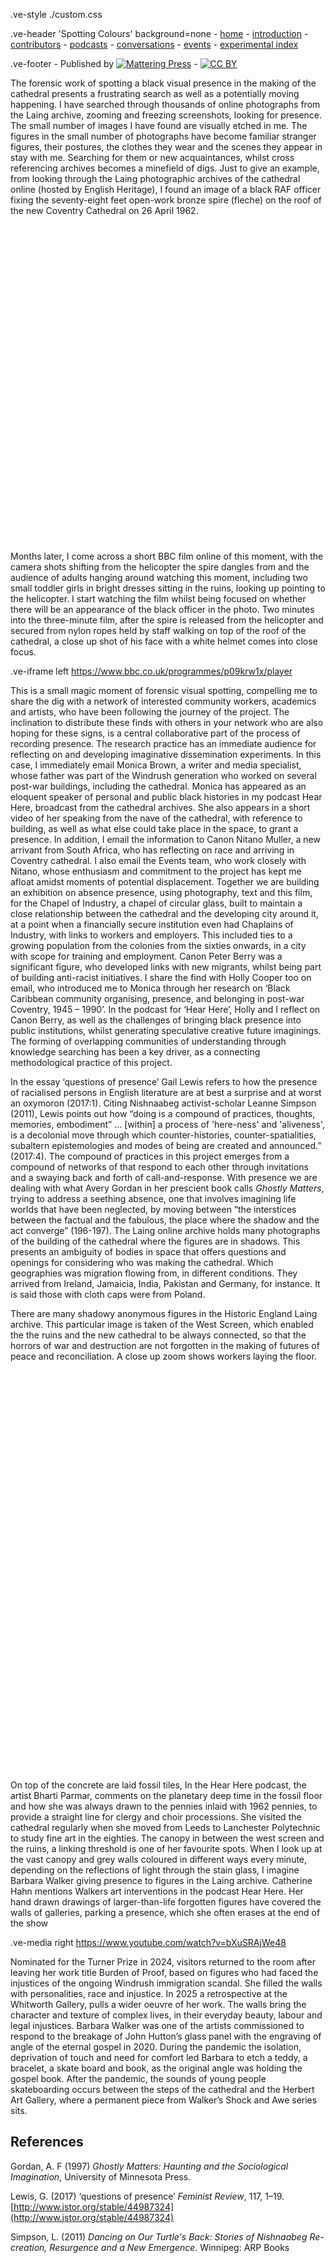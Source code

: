 .ve-style ./custom.css

.ve-header 'Spotting Colours' background=none
    - [home](/)
    - [introduction](/essays/introduction.md)
    - [contributors](/essays/contributors.md)
    - [podcasts](/essays/podcasts.md)
    - [conversations](/essays/conversations.md)
    - [events](/essays/events.md)
    - [experimental index](/essays/index.md)

.ve-footer
    - Published by [![Mattering Press](https://www.matteringpress.org/wp-content/themes/matteringpress/img/mattering-press.png)](https://www.matteringpress.org/)
    - [![CC BY](https://licensebuttons.net/l/by/4.0/88x31.png)](https://creativecommons.org/licenses/by/4.0/)

The forensic work of spotting a black visual presence in the making of the cathedral presents a frustrating search as well as a potentially moving happening. I have searched through thousands of online photographs from the Laing archive, zooming and freezing screenshots, looking for presence. The small number of images I have found are visually etched in me. The figures in the small number of photographs have become familiar stranger figures, their postures, the clothes they wear and the scenes they appear in stay with me. Searching for them or new acquaintances, whilst cross referencing archives becomes a minefield of digs. Just to give an example, from looking through the Laing photographic archives of the cathedral online (hosted by English Heritage), I found an image of a black RAF officer fixing the seventy-eight feet open-work bronze spire (fleche) on the roof of the new Coventry Cathedral on 26 April 1962. 

<script async src="https://static.smartframe.io/embed.js"></script><smartframe-embed customer-id="27025fea9afa38753501b02dbd8a40f2" image-id="jlp01_08_062425" theme="aco" style="width: 100%; display: inline-flex; aspect-ratio: 5226/5264; max-width: 5226px;"></smartframe-embed><!-- https://smartframe.io/embedding-support -->
 
Months later, I come across a short BBC film online of this moment, with the camera shots shifting from the helicopter the spire dangles from and the audience of adults hanging around watching this moment, including two small toddler girls in bright dresses sitting in the ruins, looking up pointing to the helicopter. I start watching the film whilst being focused on whether there will be an appearance of the black officer in the photo. Two minutes into the three-minute film, after the spire is released from the helicopter and secured from nylon ropes held by staff walking on top of the roof of the cathedral, a close up shot of his face with a white helmet comes into close focus.
 
.ve-iframe left https://www.bbc.co.uk/programmes/p09krw1x/player 

This is a small magic moment of forensic visual spotting, compelling me to share the dig with a network of interested community workers, academics and artists, who have been following the journey of the project. The inclination to distribute these finds with others in your network who are also hoping for these signs, is a central collaborative part of the process of recording presence. The research practice has an immediate audience for reflecting on and developing imaginative dissemination experiments.  In this case, I immediately email Monica Brown, a writer and media specialist, whose father was part of the Windrush generation who worked on several post-war buildings, including the cathedral. Monica has appeared as an eloquent speaker of personal and public black histories in my podcast Hear Here, broadcast from the cathedral archives. She also appears in a short video of her speaking from the nave of the cathedral, with reference to building, as well as what else could take place in the space, to grant a presence. In addition, I email the information to Canon Nitano Muller, a new arrivant from South Africa, who has reflecting on race and arriving in Coventry cathedral. I also email the Events team, who work closely with Nitano, whose enthusiasm and commitment to the project has kept me afloat amidst moments of potential displacement. Together we are building an exhibition on absence presence, using photography, text and this film, for the Chapel of Industry, a chapel of circular glass, built to maintain a close relationship between the cathedral and the developing city around it, at a point when a financially secure institution even had Chaplains of Industry, with links to workers and employers. This included ties to a growing population from the colonies from the sixties onwards, in a city with scope for training and employment. Canon Peter Berry was a significant figure, who developed links with new migrants, whilst being part of building anti-racist initiatives. I share the find with Holly Cooper too on email, who introduced me to Monica through her research on ‘Black Caribbean community organising, presence, and belonging in post-war Coventry, 1945 – 1990’. In the podcast for ‘Hear Here’, Holly and I reflect on Canon Berry, as well as the challenges of bringing black presence into public institutions, whilst generating speculative creative future imaginings. The forming of overlapping communities of understanding through knowledge searching has been a key driver, as a connecting methodological practice of this project.

In the essay ‘questions of presence’ Gail Lewis refers to how the presence of racialised persons in English literature are at best a surprise and at worst an oxymoron (2017:1). Citing Nishnaabeg activist-scholar Leanne Simpson (2011), Lewis points out how “doing is a compound of practices, thoughts, memories, embodiment” … [within] a process of 'here-ness' and 'aliveness', is a decolonial move through which counter-histories, counter-spatialities, subaltern epistemologies and modes of being are created and announced.” (2017:4).  The compound of practices in this project emerges from a compound of networks of that respond to each other through invitations and a swaying back and forth of call-and-response. With presence we are dealing with what Avery Gordan in her prescient book calls *Ghostly Matters*, trying to address a seething absence, one that involves imagining life worlds that have been neglected, by moving between “the interstices between the factual and the fabulous, the place where the shadow and the act converge” (196-197). The Laing online archive holds many photographs of the building of the cathedral where the figures are in shadows. This presents an ambiguity of bodies in space that offers questions and openings for considering who was making the cathedral. Which geographies was migration flowing from, in different conditions. They arrived from Ireland, Jamaicia, India, Pakistan and Germany, for instance. It is said those with cloth caps were from Poland. 

There are many shadowy anonymous figures in the Historic England Laing archive. This particular image is taken of the West Screen, which enabled the the ruins and the new cathedral to be always connected, so that the horrors of war and destruction are not forgotten in the making of futures of peace and reconciliation. A close up zoom shows workers laying the floor. 
 
<script async src="https://static.smartframe.io/embed.js"></script><smartframe-embed customer-id="27025fea9afa38753501b02dbd8a40f2" image-id="jlp01_08_061802a" theme="aco" style="width: 100%; display: inline-flex; aspect-ratio: 5248/6677; max-width: 5248px;"></smartframe-embed><!-- https://smartframe.io/embedding-support -->

On top of the concrete are laid fossil tiles, In the Hear Here podcast, the artist Bharti Parmar, comments on the planetary deep time in the fossil floor and how she was always drawn to the pennies inlaid with 1962 pennies, to provide a straight line for clergy and choir processions. She visited the cathedral regularly when she moved from Leeds to Lanchester Polytechnic to study fine art in the eighties. The canopy in between the west screen and the ruins, a linking threshold is one of her favourite spots. When I look up at the vast canopy and grey walls coloured in different ways every minute, depending on the reflections of light through the stain glass, I imagine Barbara Walker giving presence to figures in the Laing archive. Catherine Hahn mentions Walkers art interventions in the podcast Hear Here. Her hand drawn drawings of larger-than-life forgotten figures have covered the walls of galleries, parking a presence, which she often erases at the end of the show 

.ve-media right https://www.youtube.com/watch?v=bXuSRAjWe48 

Nominated for the Turner Prize in 2024, visitors returned to the room after leaving her work title Burden of Proof, based on figures who had faced the injustices of the ongoing Windrush immigration scandal. She filled the walls with personalities, race and injustice. In 2025 a retrospective at the Whitworth Gallery, pulls a wider oeuvre of her work. The walls bring the character and texture of complex lives, in their everyday beauty, labour and legal injustices.  Barbara Walker was one of the artists commissioned to respond to the breakage of John Hutton’s glass panel with the engraving of angle of the eternal gospel in 2020. During the pandemic the isolation, deprivation of touch and need for comfort led Barbara to etch a teddy, a bracelet, a skate board and book, as the original angle was holding the gospel book. After the pandemic, the sounds of young people skateboarding occurs between the steps of the cathedral and the Herbert Art Gallery, where a permanent piece from Walker’s Shock and Awe series sits.  

## References

Gordan, A. F (1997) *Ghostly Matters: Haunting and the Sociological Imagination*, University of Minnesota Press.

Lewis, G. (2017) ‘questions of presence’ *Feminist Review*, 117, 1–19. [http://www.jstor.org/stable/44987324](http://www.jstor.org/stable/44987324)

Simpson, L. (2011) *Dancing on Our Turtle's Back: Stories of Nishnaabeg Re-creation, Resurgence and a New Emergence*. Winnipeg: ARP Books